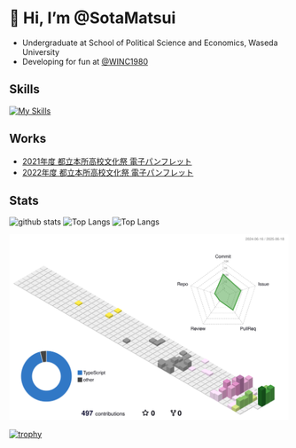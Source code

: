 # 👋 Hi, I’m @SotaMatsui
- Undergraduate at School of Political Science and Economics, Waseda University
- Developing for fun at [@WINC1980](https://github.com/winc1980)
## Skills
[![My Skills](https://skillicons.dev/icons?i=nextjs,flutter)](https://skillicons.dev)
## Works
- [2021年度 都立本所高校文化祭 電子パンフレット](https://fesbrochure.web.app/#/)
- [2022年度 都立本所高校文化祭 電子パンフレット](https://fes-catalog.web.app/)
## Stats
<p align="left"> 
  <img alt="github stats" src="https://github-readme-stats.vercel.app/api?username=sotamatsui&count_private=true&show_icons=true&show=reviews,discussions_started,discussions_answered,prs_merged,prs_merged_percentage&theme=graywhite" />
  <img alt="Top Langs" height="320px" src="https://github-readme-stats.vercel.app/api/top-langs/?username=sotamatsui&count_private=true&show_icons=true&theme=graywhite" />
  <img alt="Top Langs" height="320px" src="https://github-profile-trophy.vercel.app/?username=sotamatsui&theme=flat&column=1" />
</p>

![](https://raw.githubusercontent.com/sotamatsui/sotamatsui/main/profile-3d-contrib/profile-season-animate.svg
)

[![trophy](https://github-profile-trophy.vercel.app/?username=sotamatsui&theme=flat&column=-1
)](https://github.com/ryo-ma/github-profile-trophy)


